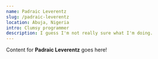 ```yaml
---
name: Padraic Leverentz
slug: /padraic-leverentz
location: Abuja, Nigeria
intro: Clumsy programmer
description: I guess I'm not really sure what I'm doing.
---
```

Content for **Padraic Leverentz** goes here!